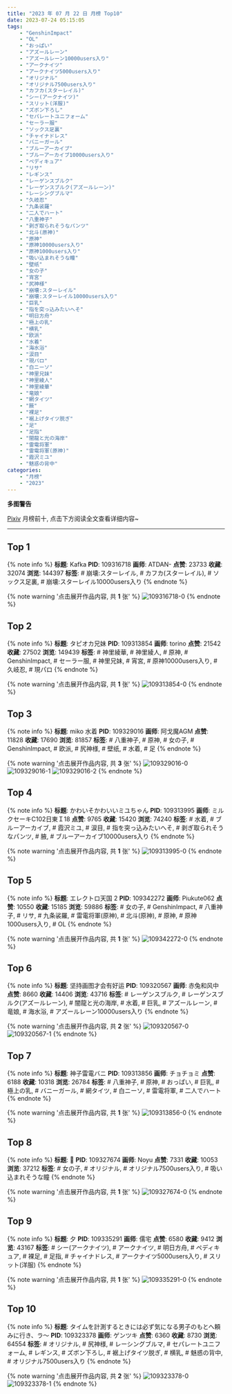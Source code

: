 ```yaml
---
title: "2023 年 07 月 22 日 月榜 Top10"
date: 2023-07-24 05:15:05
tags:
    - "GenshinImpact"
    - "OL"
    - "おっぱい"
    - "アズールレーン"
    - "アズールレーン10000users入り"
    - "アークナイツ"
    - "アークナイツ5000users入り"
    - "オリジナル"
    - "オリジナル7500users入り"
    - "カフカ(スターレイル)"
    - "シー(アークナイツ)"
    - "スリット(洋服)"
    - "ズボン下ろし"
    - "セパレートユニフォーム"
    - "セーラー服"
    - "ソックス足裏"
    - "チャイナドレス"
    - "バニーガール"
    - "ブルーアーカイブ"
    - "ブルーアーカイブ10000users入り"
    - "ペディキュア"
    - "リサ"
    - "レギンス"
    - "レーゲンスブルク"
    - "レーゲンスブルク(アズールレーン)"
    - "レーシングブルマ"
    - "久岐忍"
    - "九条裟羅"
    - "二人でハート"
    - "八重神子"
    - "剥ぎ取られそうなパンツ"
    - "北斗(原神)"
    - "原神"
    - "原神10000users入り"
    - "原神1000users入り"
    - "吸い込まれそうな瞳"
    - "壁纸"
    - "女の子"
    - "宵宮"
    - "尻神様"
    - "崩壊:スターレイル"
    - "崩壊:スターレイル10000users入り"
    - "巨乳"
    - "指を突っ込みたいへそ"
    - "明日方舟"
    - "極上の乳"
    - "横乳"
    - "欧派"
    - "水着"
    - "海水浴"
    - "涙目"
    - "現パロ"
    - "白ニーソ"
    - "神里兄妹"
    - "神里綾人"
    - "神里綾華"
    - "竜娘"
    - "網タイツ"
    - "腋"
    - "裸足"
    - "裾上げタイツ脱ぎ"
    - "足"
    - "足指"
    - "闇龍と光の海岸"
    - "雷電将軍"
    - "雷電将軍(原神)"
    - "霞沢ミユ"
    - "魅惑の背中"
categories:
    - "月榜"
    - "2023"
---
```


<i class="fa fa-triangle-exclamation"></i>**多图警告**<i class="fa fa-triangle-exclamation"></i>

[Pixiv](https://www.pixiv.net/) 月榜前十, 点击下方阅读全文查看详细内容~

<!-- more -->

---

## Top 1

{% note info %}
**标题**: Kafka
**PID**: 109316718 **画师**: ATDAN-
**点赞**: 23733 **收藏**: 32074 **浏览**: 144397
**标签**: # 崩壊:スターレイル, # カフカ(スターレイル), # ソックス足裏, # 崩壊:スターレイル10000users入り
{% endnote %}

{% note warning '点击展开作品内容, 共 **1** 张' %}
![109316718-0](https://i.pixiv.re/img-original/img/2023/06/25/14/04/09/109316718_p0.jpg)
{% endnote %}

## Top 2

{% note info %}
**标题**: タピオカ兄妹
**PID**: 109313854 **画师**: torino
**点赞**: 21542 **收藏**: 27502 **浏览**: 149439
**标签**: # 神里綾華, # 神里綾人, # 原神, # GenshinImpact, # セーラー服, # 神里兄妹, # 宵宮, # 原神10000users入り, # 久岐忍, # 現パロ
{% endnote %}

{% note warning '点击展开作品内容, 共 **1** 张' %}
![109313854-0](https://i.pixiv.re/img-original/img/2023/06/25/00/00/25/109313854_p0.jpg)
{% endnote %}

## Top 3

{% note info %}
**标题**: miko 水着
**PID**: 109329016 **画师**: 阿戈魔AGM
**点赞**: 11828 **收藏**: 17690 **浏览**: 81857
**标签**: # 八重神子, # 原神, # 女の子, # GenshinImpact, # 欧派, # 尻神様, # 壁纸, # 水着, # 足
{% endnote %}

{% note warning '点击展开作品内容, 共 **3** 张' %}
![109329016-0](https://i.pixiv.re/img-original/img/2023/06/25/13/42/49/109329016_p0.jpg)
![109329016-1](https://i.pixiv.re/img-original/img/2023/06/25/13/42/49/109329016_p1.jpg)
![109329016-2](https://i.pixiv.re/img-original/img/2023/06/25/13/42/49/109329016_p2.jpg)
{% endnote %}

## Top 4

{% note info %}
**标题**: かわいそかわいいミユちゃん
**PID**: 109313995 **画师**: ミルクセーキC102日東Ｉ18
**点赞**: 9765 **收藏**: 15420 **浏览**: 74240
**标签**: # 水着, # ブルーアーカイブ, # 霞沢ミユ, # 涙目, # 指を突っ込みたいへそ, # 剥ぎ取られそうなパンツ, # 腋, # ブルーアーカイブ10000users入り
{% endnote %}

{% note warning '点击展开作品内容, 共 **1** 张' %}
![109313995-0](https://i.pixiv.re/img-original/img/2023/06/25/00/01/14/109313995_p0.jpg)
{% endnote %}

## Top 5

{% note info %}
**标题**: エレクトロ天国 2
**PID**: 109342272 **画师**: Piukute062
**点赞**: 10550 **收藏**: 15185 **浏览**: 59886
**标签**: # 女の子, # GenshinImpact, # 八重神子, # リサ, # 九条裟羅, # 雷電将軍(原神), # 北斗(原神), # 原神, # 原神1000users入り, # OL
{% endnote %}

{% note warning '点击展开作品内容, 共 **1** 张' %}
![109342272-0](https://i.pixiv.re/img-original/img/2023/06/25/21/30/02/109342272_p0.jpg)
{% endnote %}

## Top 6

{% note info %}
**标题**: 坚持画图才会有好运
**PID**: 109320567 **画师**: 赤兔和风中
**点赞**: 8660 **收藏**: 14406 **浏览**: 43716
**标签**: # レーゲンスブルク, # レーゲンスブルク(アズールレーン), # 闇龍と光の海岸, # 水着, # 巨乳, # アズールレーン, # 竜娘, # 海水浴, # アズールレーン10000users入り
{% endnote %}

{% note warning '点击展开作品内容, 共 **2** 张' %}
![109320567-0](https://i.pixiv.re/img-original/img/2023/06/25/05/18/25/109320567_p0.png)
![109320567-1](https://i.pixiv.re/img-original/img/2023/06/25/05/18/25/109320567_p1.png)
{% endnote %}

## Top 7

{% note info %}
**标题**: 神子雷電バニ
**PID**: 109313856 **画师**: チョチョミ
**点赞**: 6188 **收藏**: 10318 **浏览**: 26784
**标签**: # 八重神子, # 原神, # おっぱい, # 巨乳, # 極上の乳, # バニーガール, # 網タイツ, # 白ニーソ, # 雷電将軍, # 二人でハート
{% endnote %}

{% note warning '点击展开作品内容, 共 **1** 张' %}
![109313856-0](https://i.pixiv.re/img-original/img/2023/06/25/00/00/25/109313856_p0.png)
{% endnote %}

## Top 8

{% note info %}
**标题**: 💎
**PID**: 109327674 **画师**: Noyu
**点赞**: 7331 **收藏**: 10053 **浏览**: 37212
**标签**: # 女の子, # オリジナル, # オリジナル7500users入り, # 吸い込まれそうな瞳
{% endnote %}

{% note warning '点击展开作品内容, 共 **1** 张' %}
![109327674-0](https://i.pixiv.re/img-original/img/2023/06/25/12/40/26/109327674_p0.jpg)
{% endnote %}

## Top 9

{% note info %}
**标题**: 夕
**PID**: 109335291 **画师**: 儒宅
**点赞**: 6580 **收藏**: 9412 **浏览**: 43167
**标签**: # シー(アークナイツ), # アークナイツ, # 明日方舟, # ペディキュア, # 裸足, # 足指, # チャイナドレス, # アークナイツ5000users入り, # スリット(洋服)
{% endnote %}

{% note warning '点击展开作品内容, 共 **1** 张' %}
![109335291-0](https://i.pixiv.re/img-original/img/2023/06/25/18/00/13/109335291_p0.jpg)
{% endnote %}

## Top 10

{% note info %}
**标题**: タイムを計測するときには必ず気になる男子のもとへ頼みに行き、ラ～
**PID**: 109323378 **画师**: ゲンツキ
**点赞**: 6360 **收藏**: 8730 **浏览**: 64554
**标签**: # オリジナル, # 尻神様, # レーシングブルマ, # セパレートユニフォーム, # レギンス, # ズボン下ろし, # 裾上げタイツ脱ぎ, # 横乳, # 魅惑の背中, # オリジナル7500users入り
{% endnote %}

{% note warning '点击展开作品内容, 共 **2** 张' %}
![109323378-0](https://i.pixiv.re/img-original/img/2023/06/25/09/00/14/109323378_p0.jpg)
![109323378-1](https://i.pixiv.re/img-original/img/2023/06/25/09/00/14/109323378_p1.jpg)
{% endnote %}

